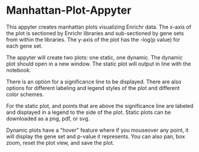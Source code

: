 # Manhattan-Plot-Appyter

This appyter creates manhattan plots visualizing Enrichr data. The x-axis of the 
plot is sectioned by Enrichr libraries and sub-sectioned by gene sets from within
the libraries. The y-axis of the plot has the -log(p value) for each gene set.

The appyter will create two plots: one static, one dynamic. The dynamic plot should
open in a new window. The static plot will output in line with the notebook.

There is an option for a significance line to be displayed. There are also options for different 
labeling and legend styles of the plot and different color schemes.

For the static plot, and points that are above the significance line are labeled and displayed
 in a legend to the side of the plot. Static plots can be downloaded as a png, pdf, or svg.

Dynamic plots have a "hover" feature where if you mouseover any point, it will display
the gene set and p-value it represents. You can also pan, box zoom, reset the plot view,
and save the plot.
